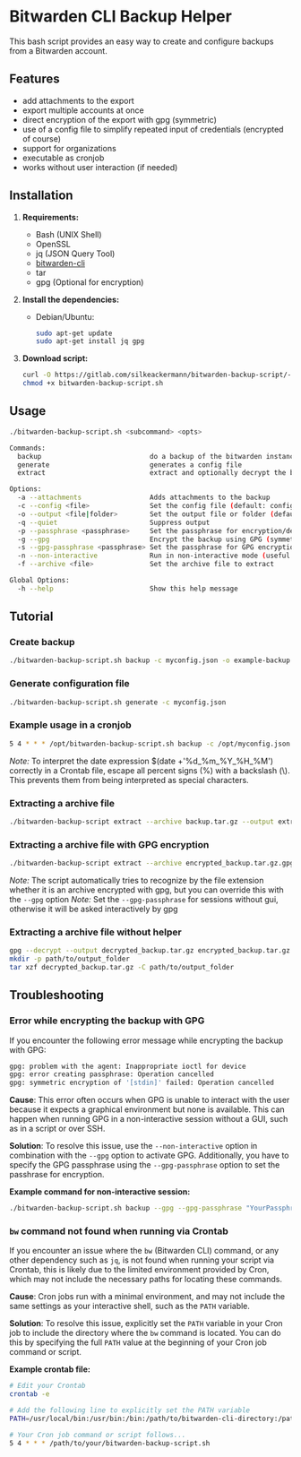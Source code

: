 # Bitwarden CLI Backup Helper

This bash script provides an easy way to create and configure backups from a Bitwarden account. 

## Features

- add attachments to the export
- export multiple accounts at once
- direct encryption of the export with gpg (symmetric)
- use of a config file to simplify repeated input of credentials (encrypted of course)
- support for organizations
- executable as cronjob
- works without user interaction (if needed)

## Installation

1. **Requirements:**
   - Bash (UNIX Shell)
   - OpenSSL
   - jq (JSON Query Tool)
   - [bitwarden-cli](https://bitwarden.com/help/cli/#tab-native-executable-bI3gMs3A3z4pl0fwvRie9)
   - tar
   - gpg (Optional for encryption)

2. **Install the dependencies:**

   - Debian/Ubuntu:

     ```bash
     sudo apt-get update
     sudo apt-get install jq gpg
     ```

3. **Download script:**

   ```bash
   curl -O https://gitlab.com/silkeackermann/bitwarden-backup-script/-/raw/main/bitwarden-backup-script.sh
   chmod +x bitwarden-backup-script.sh
   ```

## Usage

```bash
./bitwarden-backup-script.sh <subcommand> <opts>

Commands:
  backup                           do a backup of the bitwarden instance
  generate                         generates a config file
  extract                          extract and optionally decrypt the backup archive

Options:
  -a --attachments                 Adds attachments to the backup
  -c --config <file>               Set the config file (default: config.json)
  -o --output <file|folder>        Set the output file or folder (default: bitwarden_backup_<timestamp>)
  -q --quiet                       Suppress output
  -p --passphrase <passphrase>     Set the passphrase for encryption/decryption of the config file (only recommended in secure environments)
  -g --gpg                         Encrypt the backup using GPG (symmetric encryption)
  -s --gpg-passphrase <passphrase> Set the passphrase for GPG encryption/decryption
  -n --non-interactive             Run in non-interactive mode (useful for cron jobs)
  -f --archive <file>              Set the archive file to extract

Global Options:
  -h --help                        Show this help message
```

## Tutorial

### Create backup

```bash
./bitwarden-backup-script.sh backup -c myconfig.json -o example-backup
```

### Generate configuration file

```bash
./bitwarden-backup-script.sh generate -c myconfig.json
```

### Example usage in a cronjob

```bash
5 4 * * * /opt/bitwarden-backup-script.sh backup -c /opt/myconfig.json -o "/opt/bw-backup-$(date +'\%d_\%m_\%Y_\%H_\%M')" -n --gpg --gpg-passphrase "YourPassphrase" -p "DecryptConfigPassword"
```
_Note:_ To interpret the date expression $(date +'\%d_\%m_\%Y_\%H_\%M') correctly in a Crontab file, escape all percent signs (%) with a backslash (\\). This prevents them from being interpreted as special characters.

### Extracting a archive file

```bash
./bitwarden-backup-script extract --archive backup.tar.gz --output extracted_folder
```

### Extracting a archive file with GPG encryption

```bash
./bitwarden-backup-script extract --archive encrypted_backup.tar.gz.gpg --output extracted_folder --gpg --gpg-passphrase "DecryptPassword"
```
_Note:_ The script automatically tries to recognize by the file extension whether it is an archive encrypted with gpg, but you can override this with the `--gpg` option
_Note:_ Set the `--gpg-passphrase` for sessions without gui, otherwise it will be asked interactively by gpg

### Extracting a archive file without helper

```bash
gpg --decrypt --output decrypted_backup.tar.gz encrypted_backup.tar.gz.gpg
mkdir -p path/to/output_folder
tar xzf decrypted_backup.tar.gz -C path/to/output_folder
```

## Troubleshooting

### Error while encrypting the backup with GPG

If you encounter the following error message while encrypting the backup with GPG:

```bash
gpg: problem with the agent: Inappropriate ioctl for device
gpg: error creating passphrase: Operation cancelled
gpg: symmetric encryption of '[stdin]' failed: Operation cancelled
```

**Cause**: This error often occurs when GPG is unable to interact with the user because it expects a graphical environment but none is available. This can happen when running GPG in a non-interactive session without a GUI, such as in a script or over SSH.

**Solution**: To resolve this issue, use the `--non-interactive` option in combination with the `--gpg` option to activate GPG. Additionally, you have to specify the GPG passphrase using the `--gpg-passphrase` option to set the passhrase for encryption.

**Example command for non-interactive session:**

```bash
./bitwarden-backup-script.sh backup --gpg --gpg-passphrase "YourPassphrase" --non-interactive --passphrase "DecryptConfigPassword" ...
```

### `bw` command not found when running via Crontab

If you encounter an issue where the `bw` (Bitwarden CLI) command, or any other dependency such as `jq`, is not found when running your script via Crontab, this is likely due to the limited environment provided by Cron, which may not include the necessary paths for locating these commands.

**Cause**: Cron jobs run with a minimal environment, and may not include the same settings as your interactive shell, such as the `PATH` variable.

**Solution**: To resolve this issue, explicitly set the `PATH` variable in your Cron job to include the directory where the `bw` command is located. You can do this by specifying the full `PATH` value at the beginning of your Cron job command or script.

**Example crontab file:**
```bash
# Edit your Crontab
crontab -e

# Add the following line to explicitly set the PATH variable
PATH=/usr/local/bin:/usr/bin:/bin:/path/to/bitwarden-cli-directory:/path/to/jq-directory

# Your Cron job command or script follows...
5 4 * * * /path/to/your/bitwarden-backup-script.sh
```